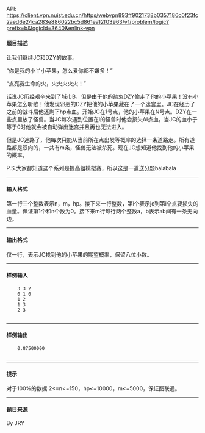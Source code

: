 API: https://client.vpn.nuist.edu.cn/https/webvpn893ff9021738b0357186c0f23fc2aed6e24ca283e886022bc5d861ea12f03963/v1/problem/logic?prefix=b&logicId=3640&enlink-vpn

#### 题目描述

 让我们继续JC和DZY的故事。

 “你是我的小丫小苹果，怎么爱你都不嫌多！”

 “点亮我生命的火，火火火火火！”

 话说JC历经艰辛来到了城市B，但是由于他的疏忽DZY偷走了他的小苹果！没有小苹果怎么听歌！他发现邪恶的DZY把他的小苹果藏在了一个迷宫里。JC在经历了之前的战斗后他还剩下hp点血。开始JC在1号点，他的小苹果在N号点。DZY在一些点里放了怪兽。当JC每次遇到位置在i的怪兽时他会损失Ai点血。当JC的血小于等于0时他就会被自动弹出迷宫并且再也无法进入。

 但是JC迷路了，他每次只能从当前所在点出发等概率的选择一条道路走。所有道路都是双向的，一共有m条，怪兽无法被杀死。现在JC想知道他找到他的小苹果的概率。

 P.S.大家都知道这个系列是提高组模拟赛，所以这是一道送分题balabala

---

#### 输入格式

第一行三个整数表示n，m，hp。接下来一行整数，第i个表示jc到第i个点要损失的血量。保证第1个和n个数为0。接下来m行每行两个整数a，b表示ab间有一条无向边。

---

#### 输出格式

 仅一行，表示JC找到他的小苹果的期望概率，保留八位小数。

---

#### 样例输入
```
    3 3 2
    0 1 0
    1 2
    1 3
    2 3


```

---

#### 样例输出
```
    0.87500000


```

---

#### 提示

对于100%的数据 2<=n<=150，hp<=10000，m<=5000，保证图联通。  

---

#### 题目来源

By JRY
